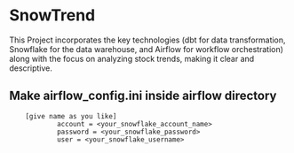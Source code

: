 # SnowTrend
This Project incorporates the key technologies (dbt for data transformation, Snowflake for the data warehouse, and Airflow for workflow orchestration) along with the focus on analyzing stock trends, making it clear and descriptive.

## Make airflow_config.ini inside airflow directory
        [give name as you like]
                account = <your_snowflake_account_name>        
                password = <your_snowflake_password>
                user = <your_snowflake_username>
